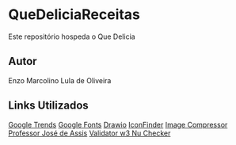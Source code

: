 # QueDeliciaReceitas
Este repositório hospeda o Que Delicia
## Autor
Enzo Marcolino Lula de Oliveira
## Links Utilizados
[Google Trends](https://trends.google.com.br/trends/) 
[Google Fonts](https://fonts.google.com)
[Drawio](https://draw.io)
[IconFinder](https://www.iconfinder.com)
[Image Compressor](https://imagecompressor.com)
[Professor José de Assis](https://joseassis.com.br/index.html)
[Validator w3 Nu Checker](https://validator.w3.org)
